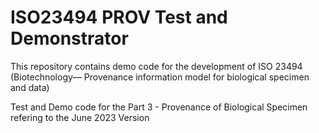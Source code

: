 # ISO23494 PROV Test and Demonstrator

This repository contains demo code for the development of ISO 23494 (Biotechnology— Provenance information model for biological specimen and data) 

Test and Demo code for the Part 3 - Provenance of Biological Specimen refering to the June 2023 Version



